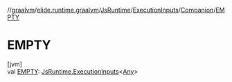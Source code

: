 //[graalvm](../../../../../index.md)/[elide.runtime.graalvm](../../../index.md)/[JsRuntime](../../index.md)/[ExecutionInputs](../index.md)/[Companion](index.md)/[EMPTY](-e-m-p-t-y.md)

# EMPTY

[jvm]\
val [EMPTY](-e-m-p-t-y.md): [JsRuntime.ExecutionInputs](../index.md)&lt;[Any](https://kotlinlang.org/api/latest/jvm/stdlib/kotlin/-any/index.html)&gt;

